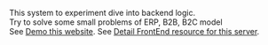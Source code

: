 This system to experiment dive into backend logic.  
Try to solve some small problems of ERP, B2B, B2C model  
See [Demo this website](https://niklab.cf/).
See [Detail FrontEnd resource  for this server](https://github.com/vshuy/nikmall).
